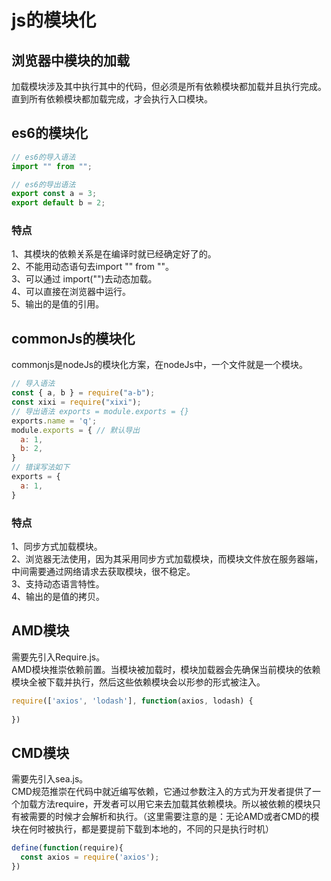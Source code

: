 # js的模块化
## 浏览器中模块的加载
加载模块涉及其中执行其中的代码，但必须是所有依赖模块都加载并且执行完成。直到所有依赖模块都加载完成，才会执行入口模块。
## es6的模块化
```js
// es6的导入语法
import "" from "";

// es6的导出语法
export const a = 3;
export default b = 2;
```

### 特点
1、其模块的依赖关系是在编译时就已经确定好了的。   
2、不能用动态语句去import "" from ""。   
3、可以通过 import("")去动态加载。   
4、可以直接在浏览器中运行。  
5、输出的是值的引用。   
## commonJs的模块化
commonjs是nodeJs的模块化方案，在nodeJs中，一个文件就是一个模块。   
```js
// 导入语法
const { a, b } = require("a-b");
const xixi = require("xixi");
// 导出语法 exports = module.exports = {}
exports.name = 'q';
module.exports = { // 默认导出
  a: 1,
  b: 2,
}
// 错误写法如下
exports = {
  a: 1,
}
```

### 特点
1、同步方式加载模块。   
2、浏览器无法使用，因为其采用同步方式加载模块，而模块文件放在服务器端，中间需要通过网络请求去获取模块，很不稳定。   
3、支持动态语言特性。  
4、输出的是值的拷贝。   

## AMD模块
需要先引入Require.js。   
AMD模块推崇依赖前置。当模块被加载时，模块加载器会先确保当前模块的依赖模块全被下载并执行，然后这些依赖模块会以形参的形式被注入。   
```js
require(['axios', 'lodash'], function(axios, lodash) {
  
})
```

## CMD模块
需要先引入sea.js。   
CMD规范推崇在代码中就近编写依赖，它通过参数注入的方式为开发者提供了一个加载方法require，开发者可以用它来去加载其依赖模块。所以被依赖的模块只有被需要的时候才会解析和执行。（这里需要注意的是：无论AMD或者CMD的模块在何时被执行，都是要提前下载到本地的，不同的只是执行时机）  
```js
define(function(require){
  const axios = require('axios');
})
```
